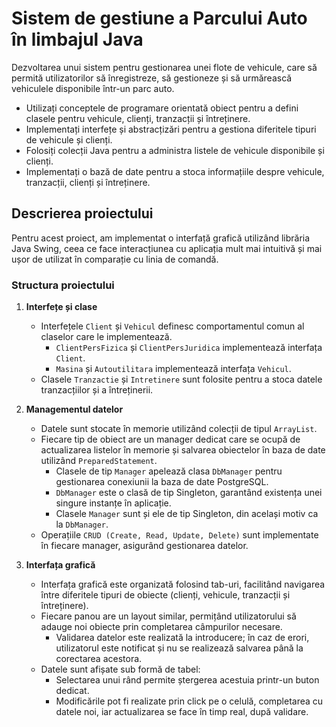 # Sistem de gestiune a Parcului Auto în limbajul Java

Dezvoltarea unui sistem pentru gestionarea unei flote de vehicule, care să permită utilizatorilor să înregistreze, să gestioneze și să urmărească vehiculele disponibile într-un parc auto.

* Utilizați conceptele de programare orientată obiect pentru a defini clasele pentru vehicule, clienți, tranzacții și întreținere.
* Implementați interfețe și abstracțizări pentru a gestiona diferitele tipuri de vehicule și clienți.
* Folosiți colecții Java pentru a administra listele de vehicule disponibile și clienți.
* Implementați o bază de date pentru a stoca informațiile despre vehicule, tranzacții, clienți și întreținere.

## Descrierea proiectului

Pentru acest proiect, am implementat o interfață grafică utilizând librăria Java Swing, ceea ce face interacțiunea cu aplicația mult mai intuitivă și mai ușor de utilizat în comparație cu linia de comandă.

### Structura proiectului

1. **Interfețe și clase**
   * Interfețele `Client` și `Vehicul` definesc comportamentul comun al claselor care le implementează. 
     * `ClientPersFizica` și `ClientPersJuridica` implementează interfața `Client`.
     * `Masina` și `Autoutilitara` implementează interfața `Vehicul`.
   * Clasele `Tranzactie` și `Intretinere` sunt folosite pentru a stoca datele tranzacțiilor și a întreținerii.

2. **Managementul datelor**
   * Datele sunt stocate în memorie utilizând colecții de tipul `ArrayList`.
   * Fiecare tip de obiect are un manager dedicat care se ocupă de actualizarea listelor în memorie și salvarea obiectelor în baza de date utilizând `PreparedStatement`. 
     * Clasele de tip `Manager` apelează clasa `DbManager` pentru gestionarea conexiunii la baza de date PostgreSQL.
     * `DbManager` este o clasă de tip Singleton, garantând existența unei singure instanțe în aplicație.
     * Clasele `Manager` sunt și ele de tip Singleton, din același motiv ca la `DbManager`.
   * Operațiile `CRUD (Create, Read, Update, Delete)` sunt implementate în fiecare manager, asigurând gestionarea datelor.

3. **Interfața grafică**
   * Interfața grafică este organizată folosind tab-uri, facilitând navigarea între diferitele tipuri de obiecte (clienți, vehicule, tranzacții și întreținere).
   * Fiecare panou are un layout similar, permițând utilizatorului să adauge noi obiecte prin completarea câmpurilor necesare.
     * Validarea datelor este realizată la introducere; în caz de erori, utilizatorul este notificat și nu se realizează salvarea până la corectarea acestora.
   * Datele sunt afișate sub formă de tabel:
     * Selectarea unui rând permite ștergerea acestuia printr-un buton dedicat.
     * Modificările pot fi realizate prin click pe o celulă, completarea cu datele noi, iar actualizarea se face în timp real, după validare.
